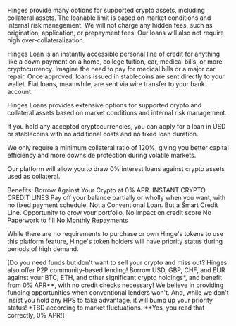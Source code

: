 Hinges provide many options for supported crypto assets, including collateral assets. The loanable limit is based on market conditions and internal risk management.
We will not charge any hidden fees, such as origination, application, or prepayment fees.
Our loans will also not require high over-collateralization.

Hinges Loan is an instantly accessible personal line of credit for anything like a down payment on a home, college tuition, car, medical bills, or more cryptocurrency.
Imagine the need to pay for medical bills or a major car repair.
Once approved, loans issued in stablecoins are sent directly to your wallet. Fiat loans, meanwhile, are sent via wire transfer to your bank account.

Hinges Loans provides extensive options for supported crypto and collateral assets based on market conditions and internal risk management.

If you hold any accepted cryptocurrencies, you can apply for a loan in USD or stablecoins with no additional costs and no fixed loan duration.


We only require a minimum collateral ratio of 120%, giving you better capital efficiency and more downside protection during volatile markets.  


Our platform will allow you to draw 0% interest loans against crypto assets used as collateral. 

Benefits: 
Borrow Against Your Crypto at 0% APR.
INSTANT CRYPTO CREDIT LINES
Pay off your balance partially or wholly when you want, with no fixed payment schedule.
Not a Conventional Loan. But a Smart Credit Line.
Opportunity to grow your portfolio.
No impact on credit score
No Paperwork to fill
No Monthly Repayments

While there are no requirements to purchase or own Hinge's tokens to use this platform feature, Hinge's token holders will have priority status during periods of high demand.

 

[Do you need funds but don't want to sell your crypto and miss out? Hinges also offer P2P community-based lending! Borrow USD, GBP, CHF, and EUR against your BTC, ETH, and other significant crypto holdings*, and benefit from 0% APR**, with no credit checks necessary! We believe in providing funding opportunities when conventional lenders won't. And, while we don't insist you hold any HPS to take advantage, it will bump up your priority status! *TBD according to market fluctuations. **Yes, you read that correctly, 0% APR!]
